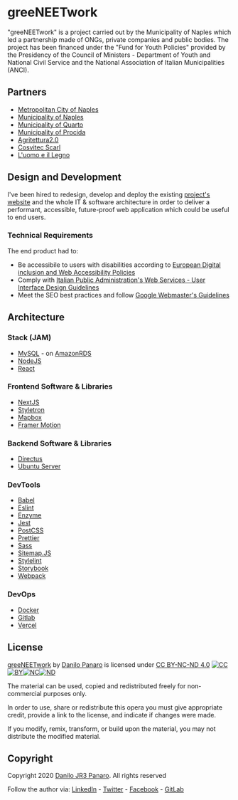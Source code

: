 # greeNEETwork

"greeNEETwork" is a project carried out by the Municipality of Naples which led a partnership made of ONGs, private companies and public bodies. The project has been financed under the "Fund for Youth Policies" provided by the Presidency of the Council of Ministers - Department of Youth and National Civil Service and the National Association of Italian Municipalities (ANCI).

## Partners

- [Metropolitan City of Naples](https://www.cittametropolitana.na.it/)
- [Municipality of Naples](http://www.comune.napoli.it)
- [Municipality of Quarto](https://www.comune.quarto.na.it/)
- [Municipality of Procida](http://www.comune.procida.na.it/)
- [Agritettura2.0](https://www.agritettura.org/)
- [Cosvitec Scarl](http://www.cosvitec.com/index.php/en/)
- [L'uomo e il Legno](https://www.luomoeillegno.com/)

## Design and Development

I've been hired to redesign, develop and deploy the existing [project's website](http://greeneetwork.it) and the whole IT & software architecture in order to deliver a performant, accessible, future-proof web application which could be useful to end users.

### Technical Requirements

The end product had to:

- Be accessibile to users with disabilities according to [European Digital inclusion and Web Accessibility Policies](https://ec.europa.eu/digital-single-market/en/web-accessibility)
- Comply with [Italian Public Administration's Web Services - User Interface Design Guidelines](https://docs.italia.it/italia/designers-italia/design-linee-guida-docs/it/stabile/)
- Meet the SEO best practices and follow [Google Webmaster's Guidelines](https://support.google.com/webmasters/topic/6001981)

## Architecture

### Stack (JAM)

- [MySQL](https://mysql.com/) - on [AmazonRDS](https://aws.amazon.com/rds/)
- [NodeJS](https://www.nodejs.org/)
- [React](https://www.reactjs.org)

### Frontend Software & Libraries

- [NextJS](https://nextjs.org/)
- [Styletron](https://styletron.org/)
- [Mapbox](https://www.mapbox.com/)
- [Framer Motion](https://framer.com/api/motion)

### Backend Software & Libraries

- [Directus](https://directus.io/)
- [Ubuntu Server](https://www.ubuntu.com/server)

### DevTools

- [Babel](https://babeljs.io/)
- [Eslint](https://eslint.org)
- [Enzyme](https://enzymejs.github.io/enzyme/)
- [Jest](https://jestjs.io/)
- [PostCSS](https://postcss.org/)
- [Prettier](https://prettier.io/)
- [Sass](https://sass-lang.com/)
- [Sitemap.JS](https://github.com/ekalinin/sitemap.js)
- [Stylelint](https://stylelint.io/)
- [Storybook](https://storybook.js.org/)
- [Webpack](https://webpack.js.org/)

### DevOps

- [Docker](https://www.docker.com/)
- [Gitlab](https://gitlab.com)
- [Vercel](https://vercel.com)

## License

[greeNEETwork](https://greeneetwork.agritettura.org) by [Danilo Panaro](https://www.jr3.it) is licensed under [CC BY-NC-ND 4.0](https://creativecommons.org/licenses/by-nc-nd/4.0) [![CC](https://search.creativecommons.org/static/img/cc_icon.svg)![BY](https://search.creativecommons.org/static/img/cc-by_icon.svg)![NC](https://search.creativecommons.org/static/img/cc-nc_icon.svg)![ND](https://search.creativecommons.org/static/img/cc-nd_icon.svg)](https://creativecommons.org/licenses/by-nc-nd/4.0)

The material can be used, copied and redistributed freely for non-commercial purposes only.

In order to use, share or redistribute this opera you must give appropriate credit, provide a link to the license, and indicate if changes were made.

If you modify, remix, transform, or build upon the material, you may not distribute the modified material.

## Copyright

Copyright 2020 [Danilo JR3 Panaro](https://www.jr3.it). All rights reserved

Follow the author via: [LinkedIn](https://www.linkedin.com/in/danilojr3panaro) - [Twitter](http://www.twitter.com/danilojr3panaro) - [Facebook](http://www.facebook.com/danilo.jr3.panaro) - [GitLab](https://gitlab.com/djr3)
